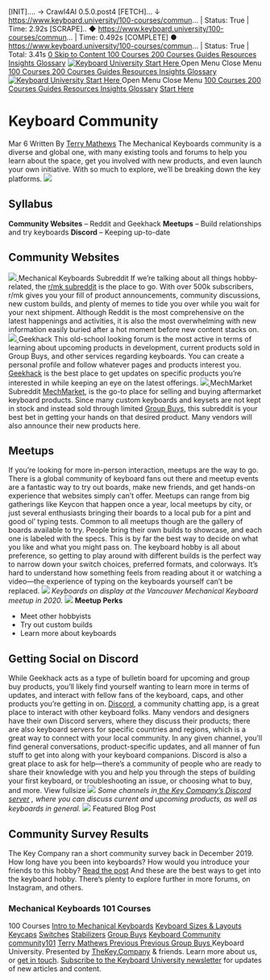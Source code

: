 [INIT].... → Crawl4AI 0.5.0.post4
[FETCH]... ↓ https://www.keyboard.university/100-courses/commun... | Status: True | Time: 2.92s
[SCRAPE].. ◆ https://www.keyboard.university/100-courses/commun... | Time: 0.492s
[COMPLETE] ● https://www.keyboard.university/100-courses/commun... | Status: True | Total: 3.41s
[ 0 ](https://www.keyboard.university/cart)
[ Skip to Content ](https://www.keyboard.university/100-courses/community-22xzn#page)
[ 100 Courses ](https://www.keyboard.university/100-courses)
[ 200 Courses ](https://www.keyboard.university/200-courses)
[ Guides ](https://www.keyboard.university/guides)
[ Resources ](https://www.keyboard.university/resources)
[ Insights ](https://www.keyboard.university/insights)
[Glossary](https://www.keyboard.university/resources/glossary-h447f)
[ ![Keyboard University](https://images.squarespace-cdn.com/content/v1/6116b9604a8e6b639a58a447/1586475465425-1OAIFPH9HLK2VL42SNE0/KeyboardUniversity_Logo.png?format=1500w) ](https://www.keyboard.university/)
[ Start Here ](https://www.keyboard.university/100-courses)
Open Menu Close Menu
[ 100 Courses ](https://www.keyboard.university/100-courses)
[ 200 Courses ](https://www.keyboard.university/200-courses)
[ Guides ](https://www.keyboard.university/guides)
[ Resources ](https://www.keyboard.university/resources)
[ Insights ](https://www.keyboard.university/insights)
[Glossary](https://www.keyboard.university/resources/glossary-h447f)
[ ![Keyboard University](https://images.squarespace-cdn.com/content/v1/6116b9604a8e6b639a58a447/1586475465425-1OAIFPH9HLK2VL42SNE0/KeyboardUniversity_Logo.png?format=1500w) ](https://www.keyboard.university/)
[ Start Here ](https://www.keyboard.university/100-courses)
Open Menu Close Menu
[ 100 Courses  ](https://www.keyboard.university/100-courses)
[ 200 Courses  ](https://www.keyboard.university/200-courses)
[ Guides  ](https://www.keyboard.university/guides)
[ Resources  ](https://www.keyboard.university/resources)
[ Insights  ](https://www.keyboard.university/insights)
[Glossary](https://www.keyboard.university/resources/glossary-h447f)
[ Start Here ](https://www.keyboard.university/100-courses)
# Keyboard Community
Mar 6
Written By [Terry Mathews](https://www.keyboard.university/100-courses?author=61017a5ab6bfbd48737c7f07)
The Mechanical Keyboards community is a diverse and global one, with many existing tools and forums to help you learn about the space, get you involved with new products, and even launch your own initiative. With so much to explore, we’ll be breaking down the key platforms.
![](https://images.squarespace-cdn.com/content/v1/6116b9604a8e6b639a58a447/1628879296964-EFXFQA56GS8T6ZZP7WB4/image-asset.jpeg)
## Syllabus
**Community Websites** – Reddit and Geekhack
**Meetups** – Build relationships and try keyboards
**Discord** – Keeping up-to-date
## Community Websites
[ ![](https://images.squarespace-cdn.com/content/v1/6116b9604a8e6b639a58a447/1628879296968-C6FBAPV0RXB4G8ECCFEV/rmk_700.jpg) ](https://www.reddit.com/r/MechanicalKeyboards/)
Mechanical Keyboards Subreddit
If we’re talking about all things hobby-related, the [r/mk subreddit](https://www.reddit.com/r/MechanicalKeyboards) is the place to go. With over 500k subscribers, r/mk gives you your fill of product announcements, community discussions, new custom builds, and plenty of memes to tide you over while you wait for your next shipment.
Although Reddit is the most comprehensive on the latest happenings and activities, it is also the most overwhelming with new information easily buried after a hot moment before new content stacks on. 
[ ![](https://images.squarespace-cdn.com/content/v1/6116b9604a8e6b639a58a447/1628879296971-H98PSLMAY9JVUMFRZ1JQ/geekhack_700.jpg) ](https://geekhack.org/)
Geekhack
This old-school looking forum is the most active in terms of learning about upcoming products in development, current products sold in Group Buys, and other services regarding keyboards. 
You can create a personal profile and follow whatever pages and products interest you. [Geekhack](https://geekhack.org/) is the best place to get updates on specific products you’re interested in while keeping an eye on the latest offerings. 
[ ![](https://images.squarespace-cdn.com/content/v1/6116b9604a8e6b639a58a447/1628879296975-EWZ0NE42DTI0894FOBWY/mm_700.jpg) ](https://www.reddit.com/r/mechmarket/)
MechMarket Subreddit
[MechMarket](https://www.reddit.com/r/mechmarket), is the go-to place for selling and buying aftermarket keyboard products. Since many custom keyboards and keysets are not kept in stock and instead sold through limited [Group Buys](https://www.keyboard.university/100-courses/group-buy), this subreddit is your best bet in getting your hands on that desired product. Many vendors will also announce their new products here. 
## Meetups
If you’re looking for more in-person interaction, meetups are the way to go. There is a global community of keyboard fans out there and meetup events are a fantastic way to try out boards, make new friends, and get hands-on experience that websites simply can’t offer. 
Meetups can range from big gatherings like Keycon that happen once a year, local meetups by city, or just several enthusiasts bringing their boards to a local pub for a pint and good ol’ typing tests. 
Common to all meetups though are the gallery of boards available to try. People bring their own builds to showcase, and each one is labeled with the specs.
This is by far the best way to decide on what you like and what you might pass on. The keyboard hobby is all about preference, so getting to play around with different builds is the perfect way to narrow down your switch choices, preferred formats, and colorways. It’s hard to understand how something feels from reading about it or watching a video—the experience of typing on the keyboards yourself can’t be replaced.
![](https://images.squarespace-cdn.com/content/v1/6116b9604a8e6b639a58a447/1628879296982-HO3QTYWKTXUGQGJFW801/WM-VanMech2020-028_MDG08791.jpg)
_Keyboards on display at the Vancouver Mechanical Keyboard meetup in 2020._
![](https://images.squarespace-cdn.com/content/v1/6116b9604a8e6b639a58a447/1628879296988-3HNRZDXKBAOZK7KLWJWN/image-asset.jpeg)
**Meetup Perks**
  * Meet other hobbyists
  * Try out custom builds
  * Learn more about keyboards


## Getting Social on Discord
While Geekhack acts as a type of bulletin board for upcoming and group buy products, you’ll likely find yourself wanting to learn more in terms of updates, and interact with fellow fans of the keyboard, caps, and other products you’re getting in on. 
[Discord](https://discordapp.com/), a community chatting app, is a great place to interact with other keyboard folks. Many vendors and designers have their own Discord servers, where they discuss their products; there are also keyboard servers for specific countries and regions, which is a great way to connect with your local community. 
In any given channel, you’ll find general conversations, product-specific updates, and all manner of fun stuff to get into along with your keyboard companions.
Discord is also a great place to ask for help—there’s a community of people who are ready to share their knowledge with you and help you through the steps of building your first keyboard, or troubleshooting an issue, or choosing what to buy, and more.
View fullsize
![](https://images.squarespace-cdn.com/content/v1/6116b9604a8e6b639a58a447/1628879296991-HJ2TVU8EGSI7OZW3LDDY/tkc_discord.jpg)
_Some channels in_[ _the Key Company’s Discord server_](https://discord.gg/kWFEe5D) _, where you can discuss current and upcoming products, as well as keyboards in general._
![](https://images.squarespace-cdn.com/content/v1/6116b9604a8e6b639a58a447/1628879296994-0P6ZFBOJRTV5JMAG9R2P/sharing.jpg)
Featured Blog Post
## Community Survey Results
The Key Company ran a short community survey back in December 2019. How long have you been into keyboards? How would you introduce your friends to this hobby?
[Read the post](https://thekey.company/blogs/blog-updates/community-survey-results)
And these are the best ways to get into the keyboard hobby. There’s plenty to explore further in more forums, on Instagram, and others. 
### Mechanical Keyboards 101 Courses
100 Courses
[ ](https://www.keyboard.university/100-courses/intro-to-mechanical-keyboards-p6brj)
[Intro to Mechanical Keyboards](https://www.keyboard.university/100-courses/intro-to-mechanical-keyboards-p6brj)
[ ](https://www.keyboard.university/100-courses/keyboard-sizes-layouts-gdeby)
[Keyboard Sizes & Layouts](https://www.keyboard.university/100-courses/keyboard-sizes-layouts-gdeby)
[ ](https://www.keyboard.university/100-courses/keycaps-101-ydy8j)
[Keycaps](https://www.keyboard.university/100-courses/keycaps-101-ydy8j)
[ ](https://www.keyboard.university/100-courses/switches-101-xnyng)
[Switches](https://www.keyboard.university/100-courses/switches-101-xnyng)
[ ](https://www.keyboard.university/100-courses/stabilizers-lcjf2)
[Stabilizers](https://www.keyboard.university/100-courses/stabilizers-lcjf2)
[ ](https://www.keyboard.university/100-courses/group-buy-335xl)
[Group Buys](https://www.keyboard.university/100-courses/group-buy-335xl)
[ ](https://www.keyboard.university/100-courses/community-22xzn)
[Keyboard Community](https://www.keyboard.university/100-courses/community-22xzn)
[community](https://www.keyboard.university/100-courses/tag/community)[101](https://www.keyboard.university/100-courses/tag/101)
[ Terry Mathews ](https://www.keyboard.university/100-courses?author=61017a5ab6bfbd48737c7f07)
[ Previous Previous Group Buys ](https://www.keyboard.university/100-courses/group-buy-335xl)
Keyboard University. Presented by [TheKey.Company](https://thekey.company) & friends. Learn more about us, or [get in touch](https://www.keyboard.university/contact).
[Subscribe to the Keyboard University newsletter](https://manage.kmail-lists.com/subscriptions/subscribe?a=KGLeWj&g=MYQWTM) for updates of new articles and content.

